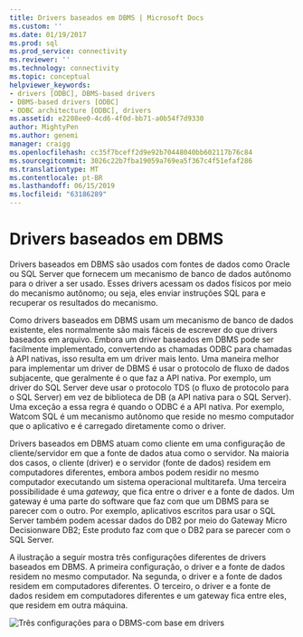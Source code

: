 ```yaml
---
title: Drivers baseados em DBMS | Microsoft Docs
ms.custom: ''
ms.date: 01/19/2017
ms.prod: sql
ms.prod_service: connectivity
ms.reviewer: ''
ms.technology: connectivity
ms.topic: conceptual
helpviewer_keywords:
- drivers [ODBC], DBMS-based drivers
- DBMS-based drivers [ODBC]
- ODBC architecture [ODBC], drivers
ms.assetid: e2208ee0-4cd6-4f0d-bb71-a0b54f7d9330
author: MightyPen
ms.author: genemi
manager: craigg
ms.openlocfilehash: cc35f7bceff2d9e92b70448040bb602117b76c84
ms.sourcegitcommit: 3026c22b7fba19059a769ea5f367c4f51efaf286
ms.translationtype: MT
ms.contentlocale: pt-BR
ms.lasthandoff: 06/15/2019
ms.locfileid: "63186289"
---
```

# <a name="dbms-based-drivers"></a>Drivers baseados em DBMS
Drivers baseados em DBMS são usados com fontes de dados como Oracle ou SQL Server que fornecem um mecanismo de banco de dados autônomo para o driver a ser usado. Esses drivers acessam os dados físicos por meio do mecanismo autônomo; ou seja, eles enviar instruções SQL para e recuperar os resultados do mecanismo.  
  
 Como drivers baseados em DBMS usam um mecanismo de banco de dados existente, eles normalmente são mais fáceis de escrever do que drivers baseados em arquivo. Embora um driver baseados em DBMS pode ser facilmente implementado, convertendo as chamadas ODBC para chamadas à API nativas, isso resulta em um driver mais lento. Uma maneira melhor para implementar um driver de DBMS é usar o protocolo de fluxo de dados subjacente, que geralmente é o que faz a API nativa. Por exemplo, um driver do SQL Server deve usar o protocolo TDS (o fluxo de protocolo para o SQL Server) em vez de biblioteca de DB (a API nativa para o SQL Server). Uma exceção a essa regra é quando o ODBC é a API nativa. Por exemplo, Watcom SQL é um mecanismo autônomo que reside no mesmo computador que o aplicativo e é carregado diretamente como o driver.  
  
 Drivers baseados em DBMS atuam como cliente em uma configuração de cliente/servidor em que a fonte de dados atua como o servidor. Na maioria dos casos, o cliente (driver) e o servidor (fonte de dados) residem em computadores diferentes, embora ambos podem residir no mesmo computador executando um sistema operacional multitarefa. Uma terceira possibilidade é uma *gateway,* que fica entre o driver e a fonte de dados. Um gateway é uma parte do software que faz com que um DBMS para se parecer com o outro. Por exemplo, aplicativos escritos para usar o SQL Server também podem acessar dados do DB2 por meio do Gateway Micro Decisionware DB2; Este produto faz com que o DB2 para se parecer com o SQL Server.  
  
 A ilustração a seguir mostra três configurações diferentes de drivers baseados em DBMS. A primeira configuração, o driver e a fonte de dados residem no mesmo computador. Na segunda, o driver e a fonte de dados residem em computadores diferentes. O terceiro, o driver e a fonte de dados residem em computadores diferentes e um gateway fica entre eles, que residem em outra máquina.  
  
 ![Três configurações para o DBMS&#45;com base em drivers](../../odbc/reference/media/pr07.gif "pr07")
